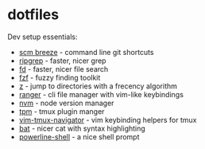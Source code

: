 # dotfiles

Dev setup essentials:

- [scm breeze](https://github.com/scmbreeze/scm_breeze) - command line git shortcuts
- [ripgrep](https://github.com/BurntSushi/ripgrep) - faster, nicer grep
- [fd](https://github.com/sharkdp/fd) - faster, nicer file search
- [fzf](https://github.com/junegunn/fzf) - fuzzy finding toolkit
- [z](https://github.com/rupa/z) - jump to directories with a frecency algorithm
- [ranger](https://github.com/ranger/ranger) - cli file manager with vim-like keybindings
- [nvm](https://github.com/nvm-sh/nvm) - node version manager
- [tpm](https://github.com/tmux-plugins/tpm) - tmux plugin manger
- [vim-tmux-navigator](https://github.com/christoomey/vim-tmux-navigator) - vim keybinding helpers for tmux
- [bat](https://github.com/sharkdp/bat) - nicer cat with syntax highlighting
- [powerline-shell](https://github.com/b-ryan/powerline-shell) - a nice shell prompt
